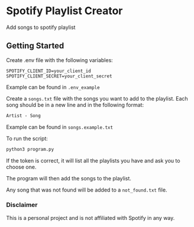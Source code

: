 # Spotify Playlist Creator
Add songs to spotify playlist

<!-- USAGE -->
## Getting Started
Create .env file with the following variables:
```env
SPOTIFY_CLIENT_ID=your_client_id
SPOTIFY_CLIENT_SECRET=your_client_secret
```
Example can be found in `.env_example`

Create a `songs.txt` file with the songs you want to add to the playlist. Each song should be in a new line and in the following format:
```txt
Artist - Song
```
Example can be found in `songs.example.txt`

To run the script:
```python
python3 program.py
```

If the token is correct, it will list all the playlists you have and ask you to choose one.

The program will then add the songs to the playlist.

Any song that was not found will be added to a `not_found.txt` file.


### Disclaimer
This is a personal project and is not affiliated with Spotify in any way.
